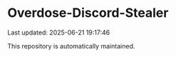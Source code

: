 # Overdose-Discord-Stealer

Last updated: 2025-06-21 19:17:46

This repository is automatically maintained.
